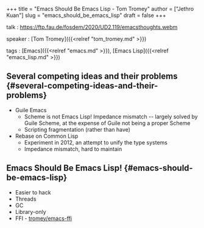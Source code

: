 +++
title = "Emacs Should Be Emacs Lisp - Tom Tromey"
author = ["Jethro Kuan"]
slug = "emacs_should_be_emacs_lisp"
draft = false
+++

talk
: <https://ftp.fau.de/fosdem/2020/UD2.119/emacsthoughts.webm>

speaker
: [Tom Tromey]({{<relref "tom_tromey.md" >}})

tags
: [Emacs]({{<relref "emacs.md" >}}), [Emacs Lisp]({{<relref "emacs_lisp.md" >}})

## Several competing ideas and their problems {#several-competing-ideas-and-their-problems}

- Guile Emacs
  - Scheme is not Emacs Lisp! Impedance mismatch -- largely solved by
    Guile Scheme, at the expense of Guile not being a proper Scheme
  - Scripting fragmentation (rather than have)
- Rebase on Common Lisp
  - Experiment in 2012, an attempt to unify the type systems
  - Impedance mismatch, hard to maintain

## Emacs Should Be Emacs Lisp! {#emacs-should-be-emacs-lisp}

- Easier to hack
- Threads
- GC
- Library-only
- FFI - [tromey/emacs-ffi](http://github.com/tromey/emacs-ffi)
